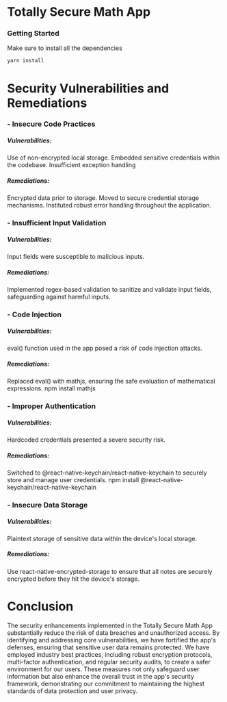 # Totally Secure Math App

### Getting Started

Make sure to install all the dependencies

```bash
yarn install
```

# Security Vulnerabilities and Remediations

### - Insecure Code Practices

##### Vulnerabilities:

Use of non-encrypted local storage. Embedded sensitive credentials within the codebase. Insufficient exception handling

##### Remediations:

Encrypted data prior to storage. Moved to secure credential storage mechanisms. Instituted robust error handling throughout the application.

### - Insufficient Input Validation

##### Vulnerabilities:

Input fields were susceptible to malicious inputs.

##### Remediations:

Implemented regex-based validation to sanitize and validate input fields, safeguarding against harmful inputs.

### - Code Injection

##### Vulnerabilities:

eval() function used in the app posed a risk of code injection attacks.

##### Remediations:

Replaced eval() with mathjs, ensuring the safe evaluation of mathematical expressions. npm install mathjs

### - Improper Authentication

##### Vulnerabilities:

Hardcoded credentials presented a severe security risk.

##### Remediations:

Switched to @react-native-keychain/react-native-keychain to securely store and manage user credentials. npm install @react-native-keychain/react-native-keychain

### - Insecure Data Storage

##### Vulnerabilities:

Plaintext storage of sensitive data within the device's local storage.

##### Remediations:

Use react-native-encrypted-storage to ensure that all notes are securely encrypted before they hit the device's storage.

# Conclusion

The security enhancements implemented in the Totally Secure Math App substantially reduce the risk of data breaches and unauthorized access. By identifying and addressing core vulnerabilities, we have fortified the app's defenses, ensuring that sensitive user data remains protected. We have employed industry best practices, including robust encryption protocols, multi-factor authentication, and regular security audits, to create a safer environment for our users. These measures not only safeguard user information but also enhance the overall trust in the app's security framework, demonstrating our commitment to maintaining the highest standards of data protection and user privacy.
